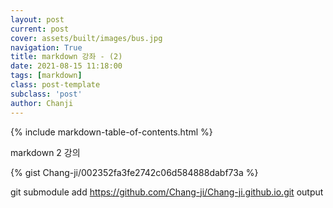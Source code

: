 ```yaml
---
layout: post
current: post
cover: assets/built/images/bus.jpg
navigation: True
title: markdown 강좌 - (2)
date: 2021-08-15 11:18:00
tags: [markdown]
class: post-template
subclass: 'post'
author: Chanji
---
```

{% include markdown-table-of-contents.html %}

markdown 2 강의

{% gist Chang-ji/002352fa3fe2742c06d584888dabf73a %}


git submodule add https://github.com/Chang-ji/Chang-ji.github.io.git output